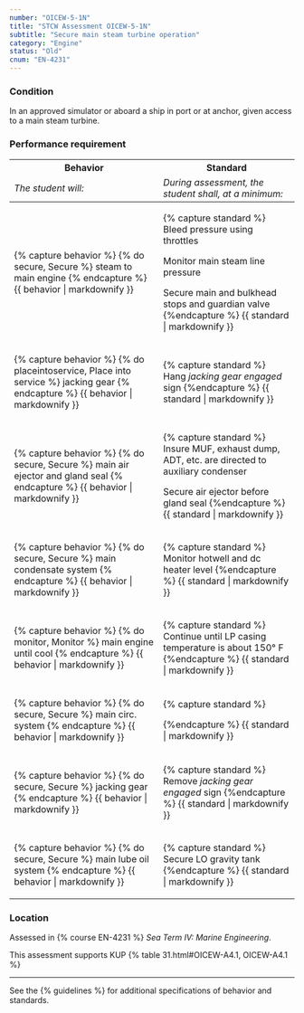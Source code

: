 ```yaml
---
number: "OICEW-5-1N"
title: "STCW Assessment OICEW-5-1N"
subtitle: "Secure main steam turbine operation"
category: "Engine"
status: "Old"
cnum: "EN-4231"
---
```

### Condition

In an approved simulator or aboard a ship in port or at anchor, given access to a main steam turbine.

### Performance requirement 

<table width='100%' class='Guidelines'>
 <thead>
 <tr>
     <th class='thirty'>Behavior</th>
     <th class='seventy'>Standard</th>
 </tr>
 <tr>
     <td><em>The student will:</em></td>
     <td><em>During assessment, the student shall, at a minimum:</em></td>
 </tr>
 </thead>
 <tbody>
 

<tr><td>

{% capture behavior %}
{% do secure, Secure %} steam to main engine
{% endcapture %}
{{ behavior | markdownify }}

</td><td>

{% capture standard %}
Bleed pressure using throttles

Monitor main steam line pressure

Secure main and bulkhead stops and guardian valve
{%endcapture %}
{{ standard | markdownify }}

</td></tr>



<tr><td>

{% capture behavior %}
{% do placeintoservice, Place into service %} jacking gear
{% endcapture %}
{{ behavior | markdownify }}

</td><td>

{% capture standard %}
Hang _jacking gear engaged_ sign
{%endcapture %}
{{ standard | markdownify }}

</td></tr>



<tr><td>

{% capture behavior %}
{% do secure, Secure %} main air ejector and gland seal
{% endcapture %}
{{ behavior | markdownify }}

</td><td>

{% capture standard %}
Insure MUF, exhaust dump, ADT, etc. are directed to auxiliary condenser

Secure air ejector before gland seal
{%endcapture %}
{{ standard | markdownify }}

</td></tr>



<tr><td>

{% capture behavior %}
{% do secure, Secure %} main condensate system
{% endcapture %}
{{ behavior | markdownify }}

</td><td>

{% capture standard %}
Monitor hotwell and dc heater level
{%endcapture %}
{{ standard | markdownify }}

</td></tr>



<tr><td>

{% capture behavior %}
{% do monitor, Monitor %} main engine until cool
{% endcapture %}
{{ behavior | markdownify }}

</td><td>

{% capture standard %}
Continue until LP casing temperature is about 150° F
{%endcapture %}
{{ standard | markdownify }}

</td></tr>



<tr><td>

{% capture behavior %}
{% do secure, Secure %} main circ. system
{% endcapture %}
{{ behavior | markdownify }}

</td><td>

{% capture standard %}

{%endcapture %}
{{ standard | markdownify }}

</td></tr>



<tr><td>

{% capture behavior %}
{% do secure, Secure %} jacking gear
{% endcapture %}
{{ behavior | markdownify }}

</td><td>

{% capture standard %}
Remove _jacking gear engaged_ sign
{%endcapture %}
{{ standard | markdownify }}

</td></tr>



<tr><td>

{% capture behavior %}
{% do secure, Secure %} main lube oil system
{% endcapture %}
{{ behavior | markdownify }}

</td><td>

{% capture standard %}
Secure LO gravity tank
{%endcapture %}
{{ standard | markdownify }}

</td></tr>



 </tbody>
 </table>

### Location

Assessed in  {% course  EN-4231 %}  *Sea Term IV: Marine Engineering*.

This assessment supports KUP {% table 31.html#OICEW-A4.1, OICEW-A4.1 %}

***



See the {% guidelines %} for additional specifications of behavior and standards.